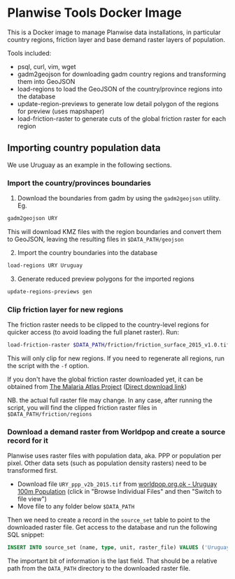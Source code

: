 # Planwise Tools Docker Image

This is a Docker image to manage Planwise data installations, in particular country regions, friction layer and base demand raster layers of population.

Tools included:
- psql, curl, vim, wget
- gadm2geojson for downloading gadm country regions and transforming them into GeoJSON
- load-regions to load the GeoJSON of the country/province regions into the database
- update-region-previews to generate low detail polygon of the regions for preview (uses mapshaper)
- load-friction-raster to generate cuts of the global friction raster for each region


## Importing country population data

We use Uruguay as an example in the following sections.

### Import the country/provinces boundaries

1. Download the boundaries from gadm by using the `gadm2geojson` utility. Eg.
  ```sh
  gadm2geojson URY
  ```
  This will download KMZ files with the region boundaries and convert them to
  GeoJSON, leaving the resulting files in `$DATA_PATH/geojson`

2. Import the country boundaries into the database
  ```sh
  load-regions URY Uruguay
  ```

3. Generate reduced preview polygons for the imported regions
  ```sh
  update-regions-previews gen
  ```

### Clip friction layer for new regions

The friction raster needs to be clipped to the country-level regions for quicker
access (to avoid loading the full planet raster). Run:

```sh
load-friction-raster $DATA_PATH/friction/friction_surface_2015_v1.0.tif
```

This will only clip for new regions. If you need to regenerate all regions, run
the script with the `-f` option.

If you don't have the global friction raster downloaded yet, it can be obtained
from [The Malaria Atlas Project](https://malariaatlas.org/research-project/accessibility_to_cities/) 
([Direct download link](https://malariaatlas.org/geoserver/ows?service=CSW&version=2.0.1&request=DirectDownload&ResourceId=Explorer:2015_friction_surface_v1_Decompressed))

NB. the actual full raster file may change. In any case, after running the
script, you will find the clipped friction raster files in
`$DATA_PATH/friction/regions`

### Download a demand raster from Worldpop and create a source record for it

Planwise uses raster files with population data, aka. PPP or population per
pixel. Other data sets (such as population density rasters) need to be
transformed first.

* Download file `URY_ppp_v2b_2015.tif` from [worldpop.org.ok - Uruguay 100m
  Population](http://www.worldpop.org.uk/data/summary/?id=29) (click in "Browse
  Individual Files" and then "Switch to file view")
* Move file to any folder below `$DATA_PATH`

Then we need to create a record in the `source_set` table to point to the
downloaded raster file. Get access to the database and run the following SQL
snippet:

```sql
INSERT INTO source_set (name, type, unit, raster_file) VALUES ('Uruguay PPP v2b 2015', 'raster', 'people', 'URY_ppp_v2b_2015.tif');
```

The important bit of information is the last field. That should be a relative
path from the `DATA_PATH` directory to the downloaded raster file.
